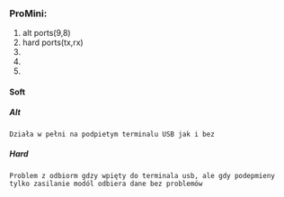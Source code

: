 ### ProMini:

1. alt ports(9,8) 
2. hard ports(tx,rx)
3. 
4. 
5. 


#### Soft

 ##### Alt
    Działa w pełni na podpietym terminalu USB jak i bez

 ##### Hard
    Problem z odbiorm gdzy wpięty do terminala usb, ale gdy podepmieny tylko zasilanie modól odbiera dane bez problemów 